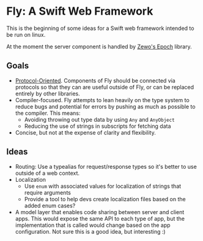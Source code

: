 # Fly: A Swift Web Framework

This is the beginning of some ideas for a Swift web framework intended to be run on linux.

At the moment the server component is handled by [Zewo's
Epoch](https://github.com/Zewo/Epoch) library.


## Goals

- [Protocol-Oriented](https://developer.apple.com/videos/play/wwdc2015-408/). Components of Fly
  should be connected via protocols so that they can are useful outside of Fly, or can be replaced
  entirely by other libraries.
- Compiler-focused. Fly attempts to lean heavily on the type system to reduce bugs and potential for
  errors by pushing as much as possible to the compiler. This means:
    - Avoiding throwing out type data by using `Any` and `AnyObject`
    - Reducing the use of strings in subscripts for fetching data
- Concise, but not at the expense of clarity and flexibility.


## Ideas

- Routing: Use a typealias for request/response types so it's better to use outside of a web context.
- Localization
  - Use `enum` with associated values for localization of strings that require arguments
  - Provide a tool to help devs create localization files based on the added enum cases?
- A model layer that enables code sharing between server and client apps. This would expose the same
  API to each type of app, but the implementation that is called would change based on the app
  configuration. Not sure this is a good idea, but interesting :)


